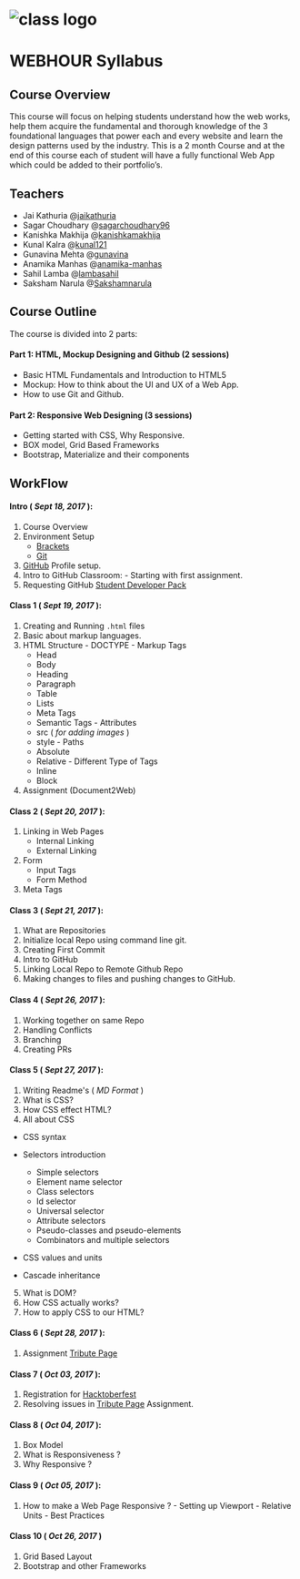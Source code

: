 # <img src="assests/Cover.jpg" alt="class logo" class="logo"/>

# WEB**HOUR** Syllabus


## Course Overview
This course will focus on helping students understand how the web works, help them acquire the fundamental and thorough knowledge of the 3 foundational languages that power each and every website and learn the design patterns used by the industry. This is a 2 month Course and at the end of this  course each of student will have a fully functional Web App which could be added to their portfolio’s.


## Teachers
  - Jai Kathuria @[jaikathuria](https://github.com/jaikathuria/)
  - Sagar Choudhary @[sagarchoudhary96](https://github.com/sagarchoudhary96)
  - Kanishka Makhija @[kanishkamakhija](https://github.com/kanishkamakhija)
  - Kunal Kalra @[kunal121](https://github.com/kunal121)
  - Gunavina Mehta @[gunavina](https://github.com/gunavina)
  - Anamika Manhas @[anamika-manhas](https://github.com/anamika-manhas)
  - Sahil Lamba @[lambasahil](https://github.com/lambasahil)
  - Saksham Narula @[Sakshamnarula](https://github.com/Sakshamnarula)

## Course Outline

The course is divided into 2 parts:

#### Part 1: HTML, Mockup Designing and Github (2 sessions)
  * Basic HTML Fundamentals and Introduction to HTML5
  * Mockup: How to think about the UI and UX of a Web App.
  * How to use Git and Github.

#### Part 2: Responsive Web Designing (3 sessions)
  * Getting started with CSS, Why Responsive.
  * BOX model, Grid Based Frameworks
  * Bootstrap, Materialize and their components




## WorkFlow
#### Intro ( *Sept 18, 2017* ):
  1. Course Overview
  2. Environment Setup
     - [Brackets](https://github.com/adobe/brackets/releases)
     - [Git](https://git-scm.com/downloads)
  3. [GitHub](https://github.com/) Profile setup.
  4. Intro to GitHub Classroom:
    - Starting with first assignment.
  5. Requesting GitHub [Student Developer Pack](https://education.github.com/pack)


#### Class 1 ( *Sept 19, 2017* ):
  1. Creating and Running `.html` files
  2. Basic about markup languages.
  3. HTML Structure
    - DOCTYPE
    - Markup Tags
      + Head
      + Body
      + Heading
      + Paragraph
      + Table
      + Lists
      + Meta Tags
      + Semantic Tags
    - Attributes
      + src ( *for adding images* )
      + style
    - Paths
      + Absolute
      + Relative
    - Different Type of Tags
      + Inline
      + Block
  4. Assignment (Document2Web)

#### Class 2 ( *Sept 20, 2017* ):
  1. Linking in Web Pages
      - Internal Linking
      - External Linking
  2. Form
      - Input Tags
      - Form Method
  3. Meta Tags

#### Class 3 ( *Sept 21, 2017* ):
  1. What are Repositories
  2. Initialize local Repo using command line git.
  3. Creating First Commit
  4. Intro to GitHub
  5. Linking Local Repo to Remote Github Repo
  6. Making changes to files and pushing changes to GitHub.

#### Class 4 ( *Sept 26, 2017* ):
  1. Working together on same Repo
  2. Handling Conflicts
  3. Branching
  4. Creating PRs

#### Class 5 ( *Sept 27, 2017* ):
  1. Writing Readme's ( *MD Format* )
  2. What is CSS?
  3. How CSS effect HTML?
  4. All about CSS
   - CSS syntax
   - Selectors introduction
       + Simple selectors
        - Element name selector
        - Class selectors
        - Id selector
        - Universal selector

       + Attribute selectors
       + Pseudo-classes and pseudo-elements
       + Combinators and multiple selectors
   - CSS values and units
   - Cascade inheritance
  5. What is DOM?
  6. How CSS actually works?
  7. How to apply CSS to our HTML?

#### Class 6 ( *Sept 28, 2017* ):
  1. Assignment [Tribute Page](https://github.com/skyerofficial/Assignment-css-tribute)


#### Class 7 ( *Oct 03, 2017* ):
  1. Registration for [Hacktoberfest](https://hacktoberfest.digitalocean.com/sign_up/register)
  2. Resolving issues in [Tribute Page](https://github.com/skyerofficial/Assignment-css-tribute) Assignment.


#### Class 8 ( *Oct 04, 2017* ):
  1. Box Model
  2. What is Responsiveness ?
  3. Why Responsive ?

#### Class 9 ( *Oct 05, 2017* ):
  1. How to make a Web Page Responsive ?
    - Setting up Viewport
    - Relative Units
    - Best Practices

#### Class 10 ( *Oct 26, 2017* )
  1. Grid Based Layout
  2. Bootstrap and other Frameworks 
  
